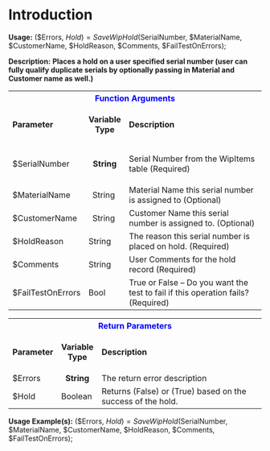 # Introduction

**Usage:** 
($Errors, $Hold) = SaveWipHold($SerialNumber, $MaterialName, $CustomerName, $HoldReason, $Comments, $FailTestOnErrors);


**Description:** **Places a hold on a user specified serial number (user can fully qualify duplicate serials by optionally passing in Material and Customer name as well.)** 

<table class="confluenceTable"><tbody><tr><th colspan="3" class="confluenceTh"><span style="color: rgb(0,0,255);">Function Arguments</span></th></tr><tr><td class="confluenceTd"><strong>Parameter</strong></td><td class="confluenceTd"><p style="text-align: center;"><strong>Variable</strong><br /><strong>Type</strong></p></td><td class="confluenceTd"><strong>Description</strong></td></tr><tr><td class="confluenceTd">$SerialNumber</td><td style="text-align: center;" class="confluenceTd"><strong>String</strong></td><td class="confluenceTd"><p>Serial Number from the WipItems table (Required)</p></td></tr><tr><td colspan="1" class="confluenceTd">$MaterialName</td><td colspan="1" style="text-align: center;" class="confluenceTd">String </td><td colspan="1" class="confluenceTd">Material Name this serial number is assigned to (Optional)</td></tr><tr><td colspan="1" class="confluenceTd">$CustomerName</td><td colspan="1" style="text-align: center;" class="confluenceTd"><span>String </span></td><td colspan="1" class="confluenceTd">Customer Name this serial number is assigned to. (Optional)</td></tr><tr><td colspan="1" class="confluenceTd">$HoldReason</td><td colspan="1" class="confluenceTd"><span>String </span></td><td colspan="1" class="confluenceTd">The reason this serial number is placed on hold. (Required)</td></tr><tr><td colspan="1" class="confluenceTd">$Comments</td><td colspan="1" class="confluenceTd">String</td><td colspan="1" class="confluenceTd">User Comments for the hold record (Required)</td></tr><tr><td colspan="1" class="confluenceTd">$FailTestOnErrors</td><td colspan="1" class="confluenceTd">Bool</td><td colspan="1" class="confluenceTd">True or False – Do you want the test to fail if this operation fails? (Required)</td></tr></tbody></table>


<table class="confluenceTable"><tbody><tr><th colspan="3" class="confluenceTh"><span style="color: rgb(0,0,255);">Return Parameters</span></th></tr><tr><td class="confluenceTd"><strong>Parameter</strong></td><td class="confluenceTd"><p style="text-align: center;"><strong>Variable</strong><br /><strong>Type</strong></p></td><td class="confluenceTd"><strong>Description</strong></td></tr><tr><td class="confluenceTd">$Errors</td><td style="text-align: center;" class="confluenceTd"><strong>String</strong></td><td class="confluenceTd">The return error description</td></tr><tr><td colspan="1" class="confluenceTd">$Hold</td><td colspan="1" class="confluenceTd">Boolean</td><td colspan="1" class="confluenceTd">Returns (False) or (True) based on the success of the hold.</td></tr></tbody></table>


**Usage Example(s):** 
($Errors, $Hold) = SaveWipHold($SerialNumber, $MaterialName, $CustomerName, $HoldReason, $Comments, $FailTestOnErrors);
